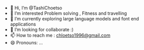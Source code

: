 - 👋 Hi, I’m @TashiChoetso
- 👀 I’m interested Problem solving , Fitness and travelling 
- 🌱 I’m currently exploring large language models and font end applications 
- 💞️ I’m looking for  collaborate  :)
- 📫 How to reach me  : chloetso1996@gmail.com  
- 😄 Pronouns: ...

<!---
TashiChoetso/TashiChoetso is a ✨ special ✨ repository because its `README.md` (this file) appears on your GitHub profile.
You can click the Preview link to take a look at your changes.
--->
